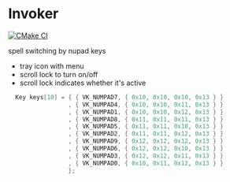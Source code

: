 # Invoker

[![CMake CI](https://github.com/Miezhiko/Invoker/actions/workflows/cmake.yml/badge.svg)](https://github.com/Miezhiko/Invoker/actions/workflows/cmake.yml)

spell switching by nupad keys

 - tray icon with menu
 - scroll lock to turn on/off
 - scroll lock indicates whether it's active

```c
  Key keys[10] = { { VK_NUMPAD7, { 0x10, 0x10, 0x10, 0x13 } }
                 , { VK_NUMPAD4, { 0x10, 0x10, 0x11, 0x13 } }
                 , { VK_NUMPAD1, { 0x10, 0x10, 0x12, 0x13 } }
                 , { VK_NUMPAD8, { 0x11, 0x11, 0x11, 0x13 } }
                 , { VK_NUMPAD5, { 0x11, 0x11, 0x10, 0x13 } }
                 , { VK_NUMPAD2, { 0x11, 0x11, 0x12, 0x13 } }
                 , { VK_NUMPAD9, { 0x12, 0x12, 0x12, 0x13 } }
                 , { VK_NUMPAD6, { 0x12, 0x12, 0x10, 0x13 } }
                 , { VK_NUMPAD3, { 0x12, 0x12, 0x11, 0x13 } }
                 , { VK_NUMPAD0, { 0x10, 0x11, 0x12, 0x13 } }
                 };
```
